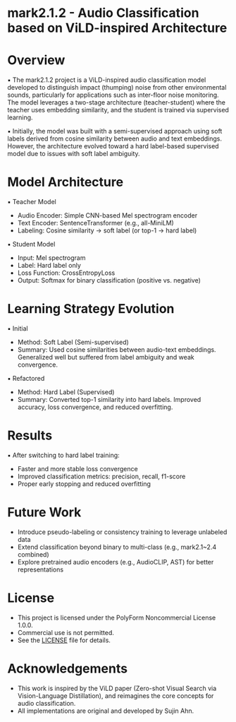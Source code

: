 # mark2.1.2 - Audio Classification based on ViLD-inspired Architecture

# Overview
▪ The mark2.1.2 project is a ViLD-inspired audio classification model developed to distinguish impact (thumping) noise from other environmental sounds, particularly for applications such as inter-floor noise monitoring. The model leverages a two-stage architecture (teacher-student) where the teacher uses embedding similarity, and the student is trained via supervised learning.

▪ Initially, the model was built with a semi-supervised approach using soft labels derived from cosine similarity between audio and text embeddings. However, the architecture evolved toward a hard label-based supervised model due to issues with soft label ambiguity.

# Model Architecture
▪ Teacher Model
- Audio Encoder: Simple CNN-based Mel spectrogram encoder
- Text Encoder: SentenceTransformer (e.g., all-MiniLM)
- Labeling: Cosine similarity -> soft label (or top-1 -> hard label)

▪ Student Model
- Input: Mel spectrogram
- Label: Hard label only
- Loss Function: CrossEntropyLoss
- Output: Softmax for binary classification (positive vs. negative)

# Learning Strategy Evolution
▪ Initial
- Method: Soft Label (Semi-supervised)
- Summary: Used cosine similarities between audio-text embeddings. Generalized well but suffered from label ambiguity and weak convergence.  

▪ Refactored
- Method: Hard Label (Supervised)
- Summary: Converted top-1 similarity into hard labels. Improved accuracy, loss convergence, and reduced overfitting.

# Results
▪ After switching to hard label training:
- Faster and more stable loss convergence
- Improved classification metrics: precision, recall, f1-score
- Proper early stopping and reduced overfitting

# Future Work
- Introduce pseudo-labeling or consistency training to leverage unlabeled data
- Extend classification beyond binary to multi-class (e.g., mark2.1~2.4 combined)
- Explore pretrained audio encoders (e.g., AudioCLIP, AST) for better representations  

# License
- This project is licensed under the PolyForm Noncommercial License 1.0.0.  
- Commercial use is not permitted.
- See the [LICENSE](./LICENSE) file for details.

# Acknowledgements
- This work is inspired by the ViLD paper (Zero-shot Visual Search via Vision-Language Distillation), and reimagines the core concepts for audio classification. 
- All implementations are original and developed by Sujin Ahn.

